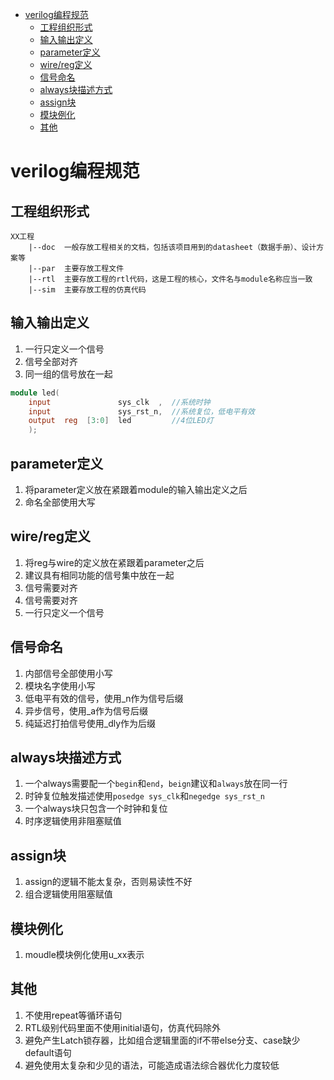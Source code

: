 <!-- @import "[TOC]" {cmd="toc" depthFrom=1 depthTo=6 orderedList=false} -->

<!-- code_chunk_output -->

- [verilog编程规范](#verilog编程规范)
  - [工程组织形式](#工程组织形式)
  - [输入输出定义](#输入输出定义)
  - [parameter定义](#parameter定义)
  - [wire/reg定义](#wirereg定义)
  - [信号命名](#信号命名)
  - [always块描述方式](#always块描述方式)
  - [assign块](#assign块)
  - [模块例化](#模块例化)
  - [其他](#其他)

<!-- /code_chunk_output -->



# verilog编程规范

## 工程组织形式

```
XX工程
    |--doc  一般存放工程相关的文档，包括该项目用到的datasheet（数据手册）、设计方案等
    |--par  主要存放工程文件
    |--rtl  主要存放工程的rtl代码，这是工程的核心，文件名与module名称应当一致
    |--sim  主要存放工程的仿真代码
```

## 输入输出定义

1. 一行只定义一个信号
2. 信号全部对齐
3. 同一组的信号放在一起
```verilog
module led( 
    input               sys_clk  ,  //系统时钟 
    input               sys_rst_n,  //系统复位，低电平有效 
    output  reg  [3:0]  led         //4位LED灯 
    ); 
```

## parameter定义

1. 将parameter定义放在紧跟着module的输入输出定义之后
2. 命名全部使用大写


## wire/reg定义

1. 将reg与wire的定义放在紧跟着parameter之后
2. 建议具有相同功能的信号集中放在一起
3. 信号需要对齐
4. 信号需要对齐
5. 一行只定义一个信号


## 信号命名

1. 内部信号全部使用小写
2. 模块名字使用小写
3. 低电平有效的信号，使用_n作为信号后缀
4. 异步信号，使用_a作为信号后缀
5. 纯延迟打拍信号使用_dly作为后缀

## always块描述方式
1. 一个always需要配一个`begin`和`end`，`beign`建议和`always`放在同一行
2. 时钟复位触发描述使用`posedge sys_clk`和`negedge sys_rst_n`
3. 一个always块只包含一个时钟和复位
4. 时序逻辑使用非阻塞赋值

## assign块
1. assign的逻辑不能太复杂，否则易读性不好
2. 组合逻辑使用阻塞赋值

## 模块例化

1. moudle模块例化使用u_xx表示

## 其他

1. 不使用repeat等循环语句
2. RTL级别代码里面不使用initial语句，仿真代码除外
3. 避免产生Latch锁存器，比如组合逻辑里面的if不带else分支、case缺少default语句
4. 避免使用太复杂和少见的语法，可能造成语法综合器优化力度较低







































































































